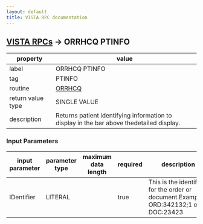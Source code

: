 ```yaml
---
layout: default
title: VISTA RPC documentation
---
```




## [VISTA RPCs](TableOfContent.md) &#8594; ORRHCQ PTINFO 

 property | value 
--- | --- 
 label | ORRHCQ PTINFO
 tag | PTINFO
 routine | [ORRHCQ](http://code.osehra.org/dox/Routine_ORRHCQ_source.html)
 return value type | SINGLE VALUE
 description | Returns patient identifying information to display in the bar above thedetailed display.

### Input Parameters

| input parameter | parameter type | maximum data length | required | description | 
| --- | --- | --- | --- | --- | 
| IDentifier | LITERAL |  | true | This is the identifier for the order or document.Examples:  ORD:342132;1  or DOC:23423 | 